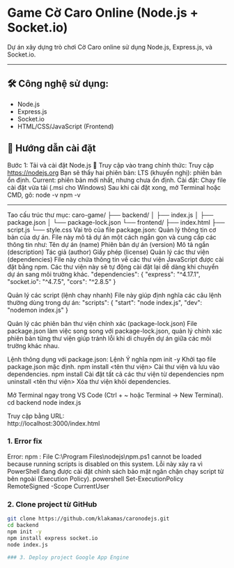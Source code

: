 # Game Cờ Caro Online (Node.js + Socket.io)

Dự án xây dựng trò chơi Cờ Caro online sử dụng Node.js, Express.js, và Socket.io.

---

## 🛠️ Công nghệ sử dụng:
- Node.js
- Express.js
- Socket.io
- HTML/CSS/JavaScript (Frontend)

## 🚀 Hướng dẫn cài đặt

Bước 1: Tải và cài đặt Node.js
🔗 Truy cập vào trang chính thức:
Truy cập https://nodejs.org
Bạn sẽ thấy hai phiên bản:
LTS (khuyến nghị): phiên bản ổn định.
Current: phiên bản mới nhất, nhưng chưa ổn định.
Cài đặt:
Chạy file cài đặt vừa tải (.msi cho Windows)
Sau khi cài đặt xong, mở Terminal hoặc CMD, gõ:
    node -v
    npm -v

---
Tao cấu trúc thư mục:
caro-game/
├── backend/
│   ├── index.js
│   ├── package.json
│   └── package-lock.json
└── frontend/
    ├── index.html
    ├── script.js
    └── style.css
Vai trò của file package.json:
    Quản lý thông tin cơ bản của dự án. 
    File này mô tả dự án một cách ngắn gọn và cung cấp các thông tin như:
    Tên dự án (name)
    Phiên bản dự án (version)
    Mô tả ngắn (description)
    Tác giả (author)
    Giấy phép (license)
Quản lý các thư viện (dependencies)
    File này chứa thông tin về các thư viện JavaScript được cài đặt bằng npm. Các thư viện này sẽ tự động cài đặt lại dễ dàng khi chuyển dự án sang môi trường khác.
    "dependencies": {
        "express": "^4.17.1",
        "socket.io": "^4.7.5",
        "cors": "^2.8.5"
    }

Quản lý các script (lệnh chạy nhanh)
    File này giúp định nghĩa các câu lệnh thường dùng trong dự án:
    "scripts": {
        "start": "node index.js",
        "dev": "nodemon index.js"
    }

Quản lý các phiên bản thư viện chính xác (package-lock.json)
File package.json làm việc song song với package-lock.json, quản lý chính xác phiên bản từng thư viện giúp tránh lỗi khi di chuyển dự án giữa các môi trường khác nhau.

Lệnh thông dụng với package.json:
Lệnh	                        Ý nghĩa
npm init -y	                    Khởi tạo file package.json mặc định.
npm install <tên thư viện>	    Cài thư viện và lưu vào dependencies.
npm install	                    Cài đặt tất cả các thư viện từ dependencies
npm uninstall <tên thư viện>	Xóa thư viện khỏi dependencies.

Mở Terminal ngay trong VS Code (Ctrl + ~ hoặc Terminal → New Terminal).
    cd backend
    node index.js

Truy cập bằng URL:    
    http://localhost:3000/index.html

### 1.  Error fix
Error: npm : File C:\Program Files\nodejs\npm.ps1 cannot be loaded because running scripts is disabled on this system. 
Lỗi này xảy ra vì PowerShell đang được cài đặt chính sách bảo mật ngăn chặn chạy script từ bên ngoài (Execution Policy).
powershell
Set-ExecutionPolicy RemoteSigned -Scope CurrentUser

### 2. Clone project từ GitHub
```bash
git clone https://github.com/klakamas/caronodejs.git
cd backend
npm init -y
npm install express socket.io
node index.js

### 3. Deploy project Google App Engine 
